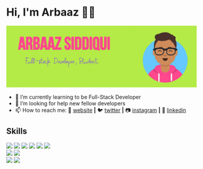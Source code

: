 # Hi, I'm Arbaaz 👋😄
<img src="https://github.com/arbaazsama/arbaazsama/blob/master/gh-header-image-cropped.jpg" alt="banner that says Arbaaz Siddiqui - Full Stack Developer, calongside a cartoon illustration of Arbaaz">


- 🌱 I’m currently learning to be Full-Stack Developer
- 🤔 I’m looking for help new fellow developers
- 📫 How to reach me: 
🏡 [website][website] **|** 
🐦 [twitter][twitter] **|** 
📷 [instagram][instagram] **|** 
👔 [linkedin][Linkedin]

[website]: https://arbaazsama.github.io/profile/
[twitter]: https://twitter.com/justarbaaz
[instagram]: https://instagram.com/iarbaazsiddiqui
[linkedin]: https://linkedin.com/in/arbaazsiddiqui
## Skills
<img src="https://img.shields.io/badge/HTML5-ff7851" /> <img src="https://img.shields.io/badge/CSS3-44b2fb" /> <img src="https://img.shields.io/badge/JavaScript -ffc742" /> <img src="https://img.shields.io/badge/Bootstrap -563d7c" />
<img src="https://img.shields.io/badge/Python -41b883" />
<img src="https://img.shields.io/badge/CSS5 -FF0000" />  
<img src="https://img.shields.io/badge/React.js -1cc4b4" />
<img src="https://img.shields.io/badge/Java -FF0000" />  
<img src="https://img.shields.io/badge/Illustrator -ff7b19" />
<img src="https://img.shields.io/badge/Photoshop -30a8fe" />

</br>

